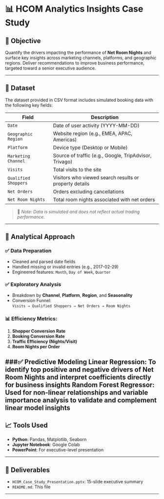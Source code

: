 # 📊 HCOM Analytics Insights Case Study

## 🎯 Objective
Quantify the drivers impacting the performance of **Net Room Nights** and surface key insights across marketing channels, platforms, and geographic regions. Deliver recommendations to improve business performance, targeted toward a senior executive audience.

---

## 📁 Dataset
The dataset provided in CSV format includes simulated booking data with the following key fields:

| Field               | Description                                                     |
|--------------------|-----------------------------------------------------------------|
| `Date`             | Date of user activity (YYYY-MM-DD)                              |
| `Geographic Region`| Website region (e.g., EMEA, APAC, Americas)                     |
| `Platform`         | Device type (Desktop or Mobile)                                 |
| `Marketing Channel`| Source of traffic (e.g., Google, TripAdvisor, Trivago)          |
| `Visits`           | Total visits to the site                                        |
| `Qualified Shoppers`| Visitors who viewed search results or property details         |
| `Net Orders`       | Orders excluding cancellations                                  |
| `Net Room Nights`  | Total room nights associated with net orders                    |

> 🔐 *Note: Data is simulated and does not reflect actual trading performance.*

---

## 🧠 Analytical Approach

### ✅ Data Preparation
- Cleaned and parsed date fields
- Handled missing or invalid entries (e.g., 2017-02-29)
- Engineered features: `Month`, `Day of Week`, `Quarter`

### ✅ Exploratory Analysis
- Breakdown by **Channel**, **Platform**, **Region**, and **Seasonality**
- Conversion Funnel:  
  `Visits → Qualified Shoppers → Net Orders → Room Nights`

### 📊 Efficiency Metrics:
1. **Shopper Conversion Rate**  
2. **Booking Conversion Rate**  
3. **Traffic Efficiency (Nights/Visit)**  
4. **Room Nights per Order**

###✅ Predictive Modeling
**Linear Regression**: To identify top positive and negative drivers of Net Room Nights and interpret coefficients directly for business insights
**Random Forest Regressor**: Used for non-linear relationships and variable importance analysis to validate and complement linear model insights
---

## 📈 Tools Used
- **Python**: Pandas, Matplotlib, Seaborn  
- **Jupyter Notebook**: Google Colab  
- **PowerPoint**: For executive-level presentation  

---

## 📝 Deliverables
- `HCOM_Case_Study_Presentation.pptx`: 15-slide executive summary  
- `README.md`: This file  

---


